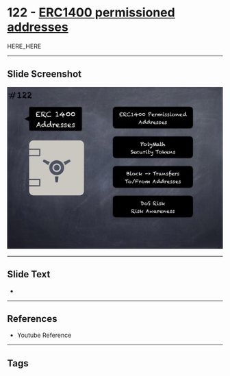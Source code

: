 # 122 - [ERC1400 permissioned addresses](ERC1400%20permissioned%20addresses.md)

HERE_HERE

___
## Slide Screenshot
![0122.png](../../images/pitfalls_and_best_practices201/122.png)
___
## Slide Text
- 
___
## References
- Youtube Reference
___
## Tags